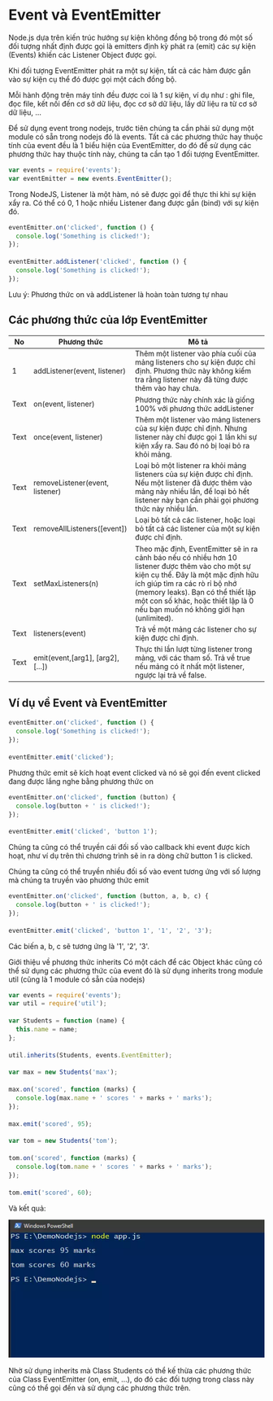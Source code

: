 # Event và EventEmitter

Node.js dựa trên kiến trúc hướng sự kiện không đồng bộ trong đó một số đối tượng nhất định được gọi là emitters định kỳ phát ra (emit) các sự kiện (Events) khiến các Listener Object được gọi.

Khi đối tượng EventEmitter phát ra một sự kiện, tất cả các hàm được gắn vào sự kiện cụ thể đó được gọi một cách đồng bộ.

Mỗi hành động trên máy tính đều được coi là 1 sự kiện, ví dụ như : ghi file, đọc file, kết nối đến cơ sở dữ liệu, đọc cơ sở dữ liệu, lấy dữ liệu ra từ cơ sở dữ liệu, ...

Để sử dụng event trong nodejs, trước tiên chúng ta cần phải sử dụng một module có sẵn trong nodejs đó là events. Tất cả các phương thức hay thuộc tính của event đều là 1 biểu hiện của EventEmitter, do đó để sử dụng các phương thức hay thuộc tính này, chúng ta cần tạo 1 đối tượng EventEmitter.

```js
var events = require('events');
var eventEmitter = new events.EventEmitter();
```

Trong NodeJS, Listener là một hàm, nó sẽ được gọi để thực thi khi sự kiện xẩy ra. Có thể có 0, 1 hoặc nhiều Listener đang được gắn (bind) với sự kiện đó.

```js
eventEmitter.on('clicked', function () {
  console.log('Something is clicked!');
});

eventEmitter.addListener('clicked', function () {
  console.log('Something is clicked!');
});
```

Lưu ý: Phương thức on và addListener là hoàn toàn tương tự nhau

## Các phương thức của lớp EventEmitter

| No   | Phương thức                       | Mô tả                                                                                                                                                                                                                                                                                           |
| ---- | --------------------------------- | ----------------------------------------------------------------------------------------------------------------------------------------------------------------------------------------------------------------------------------------------------------------------------------------------- |
| 1    | addListener(event, listener)      | Thêm một listener vào phía cuối của mảng listeners cho sự kiện được chỉ định. Phương thức này không kiểm tra rằng listener này đã từng được thêm vào hay chưa.                                                                                                                                  |
| Text | on(event, listener)               | Phương thức này chính xác là giống 100% với phương thức addListener                                                                                                                                                                                                                             |
| Text | once(event, listener)             | Thêm một listener vào mảng listeners của sự kiện được chỉ định. Nhưng listener này chỉ được gọi 1 lần khi sự kiện xẩy ra. Sau đó nó bị loại bỏ ra khỏi mảng.                                                                                                                                    |
| Text | removeListener(event, listener)   | Loại bỏ một listener ra khỏi mảng listeners của sự kiện được chỉ định. Nếu một listener đã được thêm vào mảng này nhiều lần, để loại bỏ hết listener này bạn cần phải gọi phương thức này nhiều lần.                                                                                            |
| Text | removeAllListeners([event])       | Loại bỏ tất cả các listener, hoặc loại bỏ tất cả các listener của một sự kiện được chỉ định.                                                                                                                                                                                                    |
| Text | setMaxListeners(n)                | Theo mặc định, EventEmitter sẽ in ra cảnh báo nếu có nhiều hơn 10 listener được thêm vào cho một sự kiện cụ thể. Đây là một mặc định hữu ích giúp tìm ra các rò rỉ bộ nhớ (memory leaks). Bạn có thể thiết lập một con số khác, hoặc thiết lập là 0 nếu bạn muốn nó không giới hạn (unlimited). |
| Text | listeners(event)                  | Trả về một mảng các listener cho sự kiện được chỉ định.                                                                                                                                                                                                                                         |
| Text | emit(event,[arg1], [arg2], [...]) | Thực thi lần lượt từng listener trong mảng, với các tham số. Trả về true nếu mảng có ít nhất một listener, ngược lại trả về false.                                                                                                                                                              |

## Ví dụ về Event và EventEmitter

```js
eventEmitter.on('clicked', function () {
  console.log('Something is clicked!');
});

eventEmitter.emit('clicked');
```

Phương thức emit sẽ kích hoạt event clicked và nó sẽ gọi đến event clicked đang được lắng nghe bằng phương thức on

```js
eventEmitter.on('clicked', function (button) {
  console.log(button + ' is clicked!');
});

eventEmitter.emit('clicked', 'button 1');
```

Chúng ta cũng có thể truyền cái đối số vào callback khi event được kích hoạt, như ví dụ trên thì chương trình sẽ in ra dòng chữ button 1 is clicked.

Chúng ta cũng có thể truyền nhiều đối số vào event tương ứng với số lượng mà chúng ta truyền vào phương thức emit

```js
eventEmitter.on('clicked', function (button, a, b, c) {
  console.log(button + ' is clicked!');
});

eventEmitter.emit('clicked', 'button 1', '1', '2', '3');
```

Các biến a, b, c sẽ tương ứng là '1', '2', '3'.

Giới thiệu về phương thức inherits
Có một cách để các Object khác cũng có thể sử dụng các phương thức của event đó là sử dụng inherits trong module util (cũng là 1 module có sẵn của nodejs)

```js
var events = require('events');
var util = require('util');

var Students = function (name) {
  this.name = name;
};

util.inherits(Students, events.EventEmitter);

var max = new Students('max');

max.on('scored', function (marks) {
  console.log(max.name + ' scores ' + marks + ' marks');
});

max.emit('scored', 95);

var tom = new Students('tom');

tom.on('scored', function (marks) {
  console.log(tom.name + ' scores ' + marks + ' marks');
});

tom.emit('scored', 60);
```

Và kết quả:

![](img/img-1.webp)

Nhờ sử dụng inherits mà Class Students có thể kế thừa các phương thức của Class EventEmitter (on, emit, ...), do đó các đối tượng trong class này cũng có thể gọi đến và sử dụng các phương thức trên.
